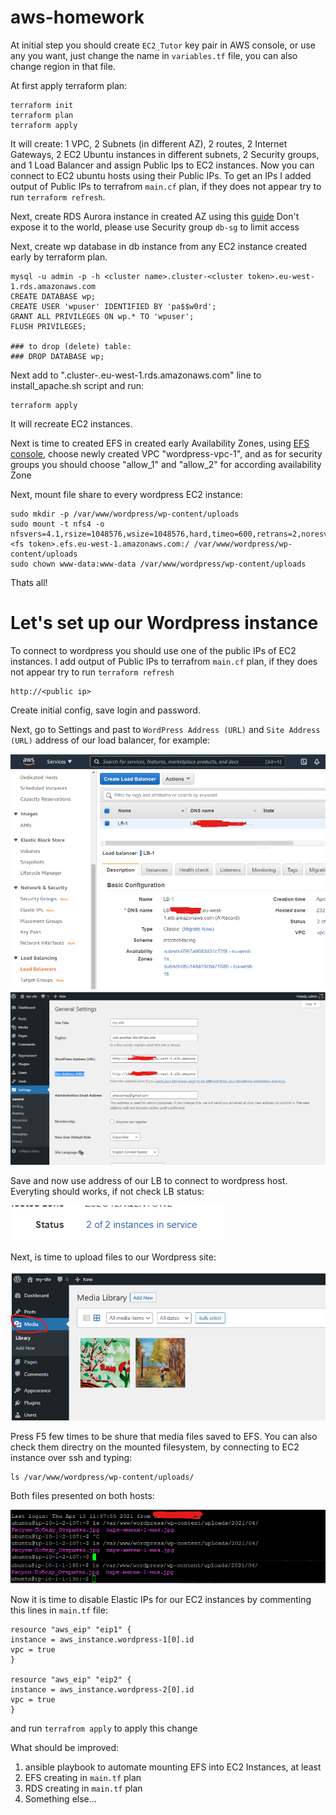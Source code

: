 # aws-homework

At initial step you should create `EC2_Tutor` key pair in AWS console, or use any you want, just change the name in `variables.tf` file, you can also change region in that file. 

At first apply terraform plan:

    terraform init
    terraform plan
    terraform apply

It will create: 1 VPC, 2 Subnets (in different AZ), 2 routes, 2 Internet Gateways, 2 EC2 Ubuntu instances in different subnets, 2 Security groups, and 1 Load Balancer and assign Public Ips to EC2 instances. Now you can connect to EC2 ubuntu hosts using their Public IPs. To get an IPs I added output of Public IPs to terrafrom `main.cf` plan, if they does not appear try to run `terraform refresh`.

Next, create RDS Aurora instance in created AZ using this [guide](https://docs.aws.amazon.com/elasticbeanstalk/latest/dg/php-hawordpress-tutorial.html#php-hawordpress-tutorial-database) Don't expose it to the world, please use Security group `db-sg` to limit access

Next, create wp database in db instance from any EC2 instance created early by terraform plan. 

    mysql -u admin -p -h <cluster name>.cluster-<cluster token>.eu-west-1.rds.amazonaws.com
    CREATE DATABASE wp;
    CREATE USER 'wpuser' IDENTIFIED BY 'pa$$w0rd';
    GRANT ALL PRIVILEGES ON wp.* TO 'wpuser';
    FLUSH PRIVILEGES;
    
    ### to drop (delete) table:
    ### DROP DATABASE wp;

Next add to "<cluster name>.cluster-<cluster token>.eu-west-1.rds.amazonaws.com" line to install_apache.sh script and run:

    terraform apply

It will recreate EC2 instances.

Next is time to created EFS in created early Availability Zones, using [EFS console](https://eu-west-1.console.aws.amazon.com/efs), choose newly created VPC "wordpress-vpc-1", and as for security groups you should choose "allow_1" and "allow_2" for according availability Zone


Next, mount file share to every wordpress EC2 instance:

    sudo mkdir -p /var/www/wordpress/wp-content/uploads
    sudo mount -t nfs4 -o nfsvers=4.1,rsize=1048576,wsize=1048576,hard,timeo=600,retrans=2,noresvport <fs token>.efs.eu-west-1.amazonaws.com:/ /var/www/wordpress/wp-content/uploads
    sudo chown www-data:www-data /var/www/wordpress/wp-content/uploads


Thats all!

# Let's set up our Wordpress instance
To connect to wordpress you should use one of the public IPs of EC2 instances. I add output of Public IPs to terrafrom `main.cf` plan, if they does not appear try to run `terraform refresh`

    http://<public ip>

Create initial config, save login and password. 

Next, go to Settings and past to  `WordPress Address (URL)` and `Site Address (URL)` address of our load balancer, for example:

![pic2](imgs/2.png)
![pic1](imgs/1.png)


Save and now use address of our LB to connect to wordpress host. Everyting should works, if not check LB status:

![pic3](imgs/3.png)

Next, is time to upload files to our Wordpress site:

![pic4](imgs/4.png)

Press F5 few times to be shure that media files saved to EFS. You can also check them directry on the mounted filesystem, by connecting to EC2 instance over ssh and typing:

    ls /var/www/wordpress/wp-content/uploads/

Both files presented on both hosts:

![pic5](imgs/5.png)

Now it is time to disable Elastic IPs for our EC2 instances by commenting this lines in `main.tf` file:

    resource "aws_eip" "eip1" {
    instance = aws_instance.wordpress-1[0].id
    vpc = true
    }

    resource "aws_eip" "eip2" {
    instance = aws_instance.wordpress-2[0].id
    vpc = true
    }

and run `terrafrom apply` to apply this change


What should be improved:
1. ansible playbook to automate mounting EFS into EC2 Instances, at least
2. EFS creating in `main.tf` plan
3. RDS creating in `main.tf` plan
4. Something else...